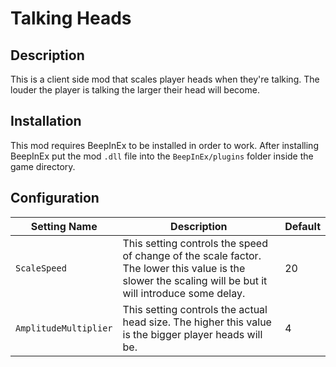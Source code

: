 # Talking Heads

## Description

This is a client side mod that scales player heads when they're talking. The louder the player is talking the larger their head will become.

## Installation

This mod requires BeepInEx to be installed in order to work. After installing BeepInEx put the mod `.dll` file into the `BeepInEx/plugins` folder inside the game directory.

## Configuration

| Setting Name | Description | Default |
| ------------ | ----------- | ------------- |
| `ScaleSpeed` | This setting controls the speed of change of the scale factor. The lower this value is the slower the scaling will be but it will introduce some delay. | 20 |
| `AmplitudeMultiplier` | This setting controls the actual head size. The higher this value is the bigger player heads will be. | 4 |